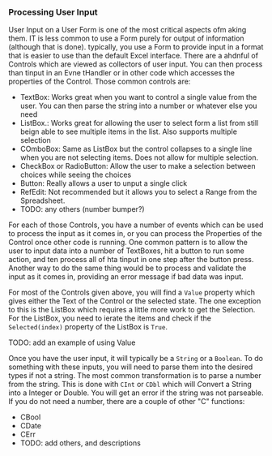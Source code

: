 ### Processing User Input

User Input on a User Form is one of the most critical aspects ofm aking them. IT is less common to use a Form purely for output of information (although that is done). typically, you use a Form to provide input in a format that is easier to use than the default Excel interface. There are a ahdnful of Controls which are viewed as collectors of user input. You can then process than tinput in an Evne tHandler or in other code which accesses the properties of the Control. Those common controls are:

- TextBox: Works great when you want to control a single value from the user. You can then parse the string into a number or whatever else you need
- ListBox.: Works great for allowing the user to select form a list from still beign able to see multiple items in the list. Also supports multiple selection
- COmboBox: Same as ListBox but the control collapses to a single line when you are not selecting items. Does not allow for multiple selection.
- CheckBox or RadioButton: Allow the user to make a selection between choices while seeing the choices
- Button: Really allows a user to unput a single click
- RefEdit: Not recommended but it allows you to select a Range from the Spreadsheet.
- TODO: any others (number bumper?)

For each of those Controls, you have a number of events which can be used to process the input as it comes in, or you can process the Properties of the Control once other code is running. One common pattern is to allow the user to input data into a number of TextBoxes, hit a button to run some action, and ten process all of hta tinput in one step after the button press. Another way to do the same thing would be to process and validate the input as it comes in, providing an error message if bad data was input.

For most of the Controls given above, you will find a `Value` property which gives either the Text of the Control or the selected state. The one exception to this is the ListBox which requires a little more work to get the Selection. For the ListBox, you need to ierate the items and check if the `Selected(index)` property of the ListBox is `True`.

TODO: add an example of using Value

Once you have the user input, it will typically be a `String` or a `Boolean`. To do something with these inputs, you will need to parse them into the desired types if not a string. The most common transformation is to parse a number from the string. This is done with `CInt` or `CDbl` which will *C*onvert a String into a Integer or Double. You will get an error if the string was not parseable. If you do not need a number, there are a couple of other "C" functions:

- CBool
- CDate
- CErr
- TODO: add others, and descriptions
